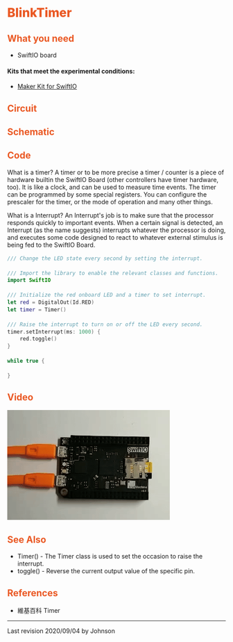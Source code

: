 # <span style="color:#EA5823;font-weight:800">BlinkTimer</span>


## <span style="color:#EA5823;font-weight:700">What you need</span>

- SwiftIO board

#### Kits that meet the experimental conditions: 
- [Maker Kit for SwiftIO](https://www.madmachine.io/product-page/maker-kit-for-swiftio)

## <span style="color:#EA5823;font-weight:700">Circuit</span>


## <span style="color:#EA5823;font-weight:700">Schematic</span>


## <span style="color:#EA5823;font-weight:700">Code</span>

What is a timer?
A timer or to be more precise a timer / counter is a piece of hardware builtin the SwiftIO Board  (other controllers have timer hardware, too). It is like a clock, and can be used to measure time events.
The timer can be programmed by some special registers. You can configure the prescaler for the timer, or the mode of operation and many other things.

What is a Interrupt?
An Interrupt's job is to make sure that the processor responds quickly to important events. When a certain signal is detected, an Interrupt (as the name suggests) interrupts whatever the processor is doing, and executes some code designed to react to whatever external stimulus is being fed to the SwiftIO Board.






```swift
/// Change the LED state every second by setting the interrupt.

/// Import the library to enable the relevant classes and functions.
import SwiftIO

/// Initialize the red onboard LED and a timer to set interrupt.
let red = DigitalOut(Id.RED)
let timer = Timer()

/// Raise the interrupt to turn on or off the LED every second.
timer.setInterrupt(ms: 1000) {
    red.toggle()
}

while true {

}
```


## <span style="color:#EA5823;font-weight:700">Video</span>
![](../../.gitbook/assets/BlinkTimer01.gif)

## <span style="color:#EA5823;font-weight:700">See Also</span>
- Timer() - The Timer class is used to set the occasion to raise the interrupt.
- toggle() - Reverse the current output value of the specific pin.

## <span style="color:#EA5823;font-weight:700">References</span>

- 維基百科 Timer

---
Last revision 2020/09/04 by Johnson
